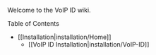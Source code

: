 Welcome to the VoIP ID wiki.

Table of Contents

* [[Installation|installation/Home]]
	* [[VoIP ID Installation|installation/VoIP-ID]]
